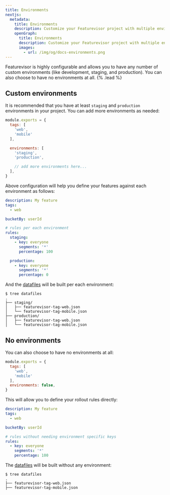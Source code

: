 ```yaml
---
title: Environments
nextjs:
  metadata:
    title: Environments
    description: Customize your Featurevisor project with multiple environments
    openGraph:
      title: Environments
      description: Customize your Featurevisor project with multiple environments
      images:
        - url: /img/og/docs-environments.png
---
```


Featurevisor is highly configurable and allows you to have any number of custom environments (like development, staging, and production). You can also choose to have no environments at all. {% .lead %}

## Custom environments

It is recommended that you have at least `staging` and `production` environments in your project. You can add more environments as needed:

```js {% path="featurevisor.config.js" highlight="7-12" %}
module.exports = {
  tags: [
    'web',
    'mobile'
  ],

  environments: [
    'staging',
    'production',

    // add more environments here...
  ],
}
```

Above configuration will help you define your features against each environment as follows:

```yml {% path="features/my_feature.yml" highlight="9,14" %}
description: My feature
tags:
  - web

bucketBy: userId

# rules per each environment
rules:
  staging:
    - key: everyone
      segments: '*'
      percentage: 100

  production:
    - key: everyone
      segments: '*'
      percentage: 0
```

And the [datafiles](/docs/building-datafiles) will be built per each environment:

```{% highlight="3,6" %}
$ tree datafiles
.
├── staging/
│   ├── featurevisor-tag-web.json
│   └── featurevisor-tag-mobile.json
├── production/
│   ├── featurevisor-tag-web.json
│   └── featurevisor-tag-mobile.json
```

## No environments

You can also choose to have no environments at all:

```js {% path="featurevisor.config.js" highlight="6" %}
module.exports = {
  tags: [
    'web',
    'mobile'
  ],
  environments: false,
}
```

This will allow you to define your rollout rules directly:

```yml {% path="features/my_feature.yml" %}
description: My feature
tags:
  - web

bucketBy: userId

# rules without needing environment specific keys
rules:
  - key: everyone
    segments: '*'
    percentage: 100
```

The [datafiles](/docs/building-datafiles) will be built without any environment:

```
$ tree datafiles
.
├── featurevisor-tag-web.json
├── featurevisor-tag-mobile.json
```
